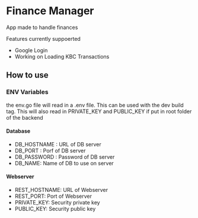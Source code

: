 # Finance Manager
App made to handle finances

Features currently suppoerted
* Google Login
* Working on Loading KBC Transactions


## How to use
### ENV Variables
the env.go file will read in a .env file. This can be used with the dev build tag.
This will also read in PRIVATE_KEY and PUBLIC_KEY if put in root folder of the backend

#### Database
* DB_HOSTNAME : URL of DB server
* DB_PORT : Porf of DB server
* DB_PASSWORD : Password of DB server
* DB_NAME: Name of DB to use on server

#### Webserver
* REST_HOSTNAME: URL of Webserver
* REST_PORT: Port of Webserver
* PRIVATE_KEY: Security private key
* PUBLIC_KEY: Security public key